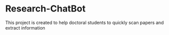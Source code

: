 # Research-ChatBot
This project is created to help doctoral students to quickly scan papers and extract information
